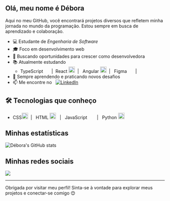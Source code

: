 ## Olá, meu nome é Débora
Aqui no meu GitHub, você encontrará projetos diversos que refletem minha jornada no mundo da programação. Estou sempre em busca de aprendizado e colaboração. 
  
- 💻 Estudante de *Engenharia de Software*
- 🎓 Foco em desenvolvimento web
- 🚀 Buscando oportunidades para crescer como desenvolvedora
- 📚 Atualmente estudando
    - TypeScript <img width="15" heigth="15" src="https://cdn.jsdelivr.net/gh/devicons/devicon@latest/icons/typescript/typescript-original.svg"/> &nbsp;|&nbsp;
    React <img width="20" heigth="20" src="https://cdn.jsdelivr.net/gh/devicons/devicon@latest/icons/react/react-original-wordmark.svg"/>&nbsp; | &nbsp;
    Angular <img width="20" heigth="20" src="https://cdn.jsdelivr.net/gh/devicons/devicon@latest/icons/angular/angular-original.svg"/>&nbsp; | &nbsp;
    Figma <img width="15" heigth="15" src="https://cdn.jsdelivr.net/gh/devicons/devicon@latest/icons/figma/figma-original.svg"/>&nbsp; | &nbsp;
- 🌱 Sempre aprendendo e praticando novos desafios
- 📫 Me encontre no &nbsp; [![LinkedIn](https://img.shields.io/badge/-LinkedIn-blue?logo=linkedin&logoColor=white)](https://www.linkedin.com/in/d%C3%A9bora-domingueti/)
  
## 🛠️ Tecnologias que conheço

- CSS<img width="20" heigth="20" src="https://cdn.jsdelivr.net/gh/devicons/devicon@latest/icons/css3/css3-original-wordmark.svg"/> &nbsp;| &nbsp;
  HTML <img width="20" heigth="20" src="https://cdn.jsdelivr.net/gh/devicons/devicon@latest/icons/html5/html5-original-wordmark.svg"/> &nbsp; | &nbsp;
  JavaScript <img width="15" heigth="15" src="https://cdn.jsdelivr.net/gh/devicons/devicon@latest/icons/javascript/javascript-original.svg"/> &nbsp; | &nbsp;
  Python <img width="20" height="20" src="https://cdn.jsdelivr.net/gh/devicons/devicon@latest/icons/python/python-original.svg"/>
          
## Minhas estatísticas 

![Débora's GitHub stats](https://github-readme-stats.vercel.app/api?username=DebsTD22&show_icons=true&theme=dracula)

## Minhas redes sociais

<div display= "inline">

<a href="https://www.instagram.com/deeh_domingueti/">
<img src="https://img.shields.io/badge/Instagram-%23E4405F.svg?style=for-the-badge&logo=Instagram&logoColor=white">
</a>
</div>

___
 Obrigada por visitar meu perfil! Sinta-se à vontade para explorar meus projetos e conectar-se comigo 😊

  
    
 
  

